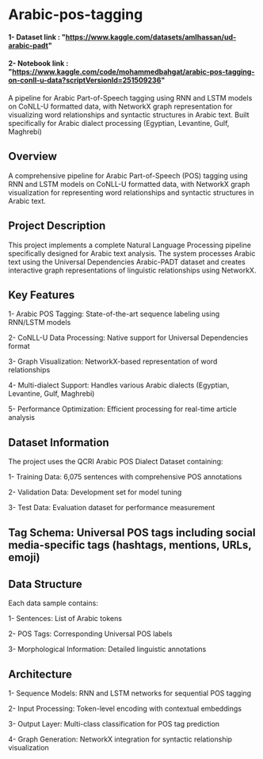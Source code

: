 # Arabic-pos-tagging
#### 1- Dataset link : "https://www.kaggle.com/datasets/amlhassan/ud-arabic-padt"
#### 2- Notebook link : "https://www.kaggle.com/code/mohammedbahgat/arabic-pos-tagging-on-conll-u-data?scriptVersionId=251509236"

A pipeline for Arabic Part-of-Speech tagging using RNN and LSTM models on CoNLL-U formatted data, with NetworkX graph representation for visualizing word relationships and syntactic structures in Arabic text.  Built specifically for Arabic dialect processing (Egyptian, Levantine, Gulf, Maghrebi) 

## Overview
A comprehensive pipeline for Arabic Part-of-Speech (POS) tagging using RNN and LSTM models on CoNLL-U formatted data, with NetworkX graph visualization for representing word relationships and syntactic structures in Arabic text.

## Project Description
This project implements a complete Natural Language Processing pipeline specifically designed for Arabic text analysis. The system processes Arabic text using the Universal Dependencies Arabic-PADT dataset and creates interactive graph representations of linguistic relationships using NetworkX.

## Key Features
1- Arabic POS Tagging: State-of-the-art sequence labeling using RNN/LSTM models

2- CoNLL-U Data Processing: Native support for Universal Dependencies format

3- Graph Visualization: NetworkX-based representation of word relationships

4- Multi-dialect Support: Handles various Arabic dialects (Egyptian, Levantine, Gulf, Maghrebi)

5- Performance Optimization: Efficient processing for real-time article analysis

## Dataset Information
The project uses the QCRI Arabic POS Dialect Dataset containing:

1- Training Data: 6,075 sentences with comprehensive POS annotations

2- Validation Data: Development set for model tuning

3- Test Data: Evaluation dataset for performance measurement

## Tag Schema: Universal POS tags including social media-specific tags (hashtags, mentions, URLs, emoji)

## Data Structure
Each data sample contains:

1- Sentences: List of Arabic tokens

2- POS Tags: Corresponding Universal POS labels

3- Morphological Information: Detailed linguistic annotations

## Architecture
1- Sequence Models: RNN and LSTM networks for sequential POS tagging

2- Input Processing: Token-level encoding with contextual embeddings

3- Output Layer: Multi-class classification for POS tag prediction

4- Graph Generation: NetworkX integration for syntactic relationship visualization


